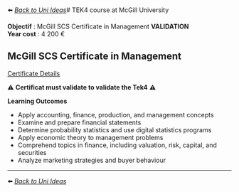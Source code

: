 ⬅️ *[ Back to Uni Ideas](./README.md)*# TEK4 course at McGill University

**Objectif** : McGill SCS Certificate in Management  **VALIDATION**<br />
**Year cost** : 4 200 €  

## McGill SCS Certificate in Management
[Certificate Details](https://www.mcgill.ca/continuingstudies/areas-study/scs-certificate-management)

⚠️ **Certificat must validate to validate the Tek4** ⚠️ 

**Learning Outcomes**
- Apply accounting, finance, production, and management concepts
- Examine and prepare financial statements
- Determine probability statistics and use digital statistics programs
- Apply economic theory to management problems
- Comprehend topics in finance, including valuation, risk, capital, and securities
- Analyze marketing strategies and buyer behaviour

---
⬅️ *[ Back to Uni Ideas](./README.md)*